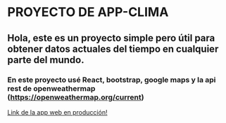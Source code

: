 # PROYECTO DE APP-CLIMA
## Hola, este es un proyecto simple pero útil para obtener datos actuales del tiempo en cualquier parte del mundo.
### En este proyecto usé React, bootstrap, google maps y la api rest de openweathermap (https://openweathermap.org/current)
[Link de la app web en producción!](https://appclima.arturojam.now.sh/)